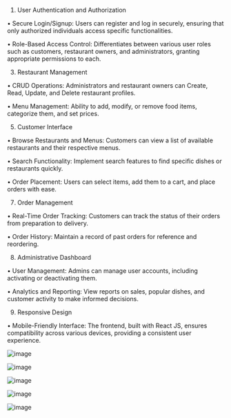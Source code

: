1. User Authentication and Authorization

• Secure Login/Signup: Users can register and log in securely, ensuring that only 
authorized individuals access specific functionalities. 

• Role-Based Access Control: Differentiates between various user roles such as 
customers, restaurant owners, and administrators, granting appropriate permissions to 
each. 

3. Restaurant Management
   
• CRUD Operations: Administrators and restaurant owners can Create, Read, Update, and 
Delete restaurant profiles. 

• Menu Management: Ability to add, modify, or remove food items, categorize them, and 
set prices. 

5. Customer Interface
   
• Browse Restaurants and Menus: Customers can view a list of available restaurants and 
their respective menus. 

• Search Functionality: Implement search features to find specific dishes or restaurants 
quickly. 

• Order Placement: Users can select items, add them to a cart, and place orders with ease. 

7. Order Management 

• Real-Time Order Tracking: Customers can track the status of their orders from 
preparation to delivery. 

• Order History: Maintain a record of past orders for reference and reordering. 

8. Administrative Dashboard 

• User Management: Admins can manage user accounts, including activating or 
deactivating them. 

• Analytics and Reporting: View reports on sales, popular dishes, and customer activity to 
make informed decisions. 

9. Responsive Design
    
• Mobile-Friendly Interface: The frontend, built with React JS, ensures compatibility 
across various devices, providing a consistent user experience.

![image](https://github.com/user-attachments/assets/9fa13f03-ddaa-42a3-bad0-b5f1b9dc3637)

![image](https://github.com/user-attachments/assets/ebdfe976-c69b-4c15-a482-66db3f68fd0a)

![image](https://github.com/user-attachments/assets/4a3f7c59-680d-4cf7-87ba-24a04e2e7a51)

![image](https://github.com/user-attachments/assets/1dc0ca6a-1379-4ead-ab45-a93d97ab3569)

![image](https://github.com/user-attachments/assets/2cad4ca4-7a51-495a-a22e-199dc0930db3)





